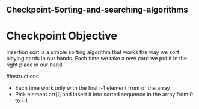 ## Checkpoint-Sorting-and-searching-algorithms

# Checkpoint Objective
Insertion sort is a simple sorting algorithm that works the way we sort playing cards in our hands. Each time we take a new card we put it in the right place in our hand. 

#Instructions
-  Each time work only with the first i-1 element from of the array
-  Pick element arr[i] and insert it into sorted sequence in the array from 0 to i-1.
